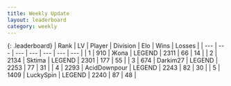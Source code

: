 ```yaml
---
title: Weekly Update
layout: leaderboard
category: weekly
---
```


{: .leaderboard}
| Rank | LV | Player | Division | Elo | Wins | Losses |
| --- | --- | --- | --- | --- | --- | --- |
| <span data-change="0">1</span> | 910 | <span title="ID: 402846">Жoпа</span> | LEGEND | <span data-change="8">2311</span> | <span data-change="2">66</span> | <span data-change="0">14</span> |
| <span data-change="0">2</span> | 2134 | <span title="ID: 353063">Sktima</span> | LEGEND | <span data-change="37">2301</span> | <span data-change="60">177</span> | <span data-change="20">55</span> |
| <span data-change="0">3</span> | 674 | <span title="ID: 694036">Darkim27</span> | LEGEND | <span data-change="0">2253</span> | <span data-change="0">77</span> | <span data-change="0">31</span> |
| <span data-change="0">4</span> | 2293 | <span title="ID: 304661">AcidDownpour</span> | LEGEND | <span data-change="0">2243</span> | <span data-change="0">82</span> | <span data-change="0">30</span> |
| <span data-change="2">5</span> | 1409 | <span title="ID: 498412">LuckySpin</span> | LEGEND | <span data-change="25">2240</span> | <span data-change="7">87</span> | <span data-change="1">48</span> |
